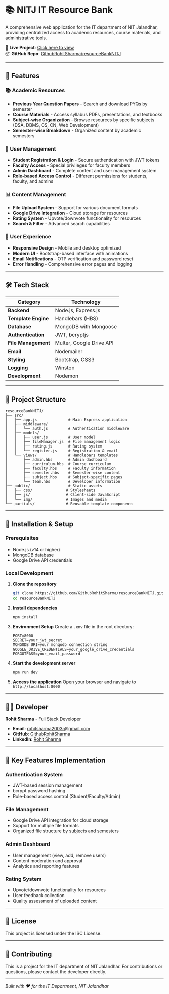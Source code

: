 # 📚 NITJ IT Resource Bank

A comprehensive web application for the IT department of NIT Jalandhar, providing centralized access to academic resources, course materials, and administrative tools.

🔗 **Live Project**: [Click here to view](https://resourcebanknitj.onrender.com/)  
📦 **GitHub Repo**: [GithubRohitSharma/resourceBankNITJ](https://github.com/GithubRohitSharma/resourceBankNITJ)

---

## 🚀 Features

### 📚 Academic Resources
- **Previous Year Question Papers** - Search and download PYQs by semester
- **Course Materials** - Access syllabus PDFs, presentations, and textbooks
- **Subject-wise Organization** - Browse resources by specific subjects (DSA, DBMS, OS, CN, Web Development)
- **Semester-wise Breakdown** - Organized content by academic semesters

### 👥 User Management
- **Student Registration & Login** - Secure authentication with JWT tokens
- **Faculty Access** - Special privileges for faculty members
- **Admin Dashboard** - Complete content and user management system
- **Role-based Access Control** - Different permissions for students, faculty, and admins

### 📊 Content Management
- **File Upload System** - Support for various document formats
- **Google Drive Integration** - Cloud storage for resources
- **Rating System** - Upvote/downvote functionality for resources
- **Search & Filter** - Advanced search capabilities

### 🎨 User Experience
- **Responsive Design** - Mobile and desktop optimized
- **Modern UI** - Bootstrap-based interface with animations
- **Email Notifications** - OTP verification and password reset
- **Error Handling** - Comprehensive error pages and logging

---

## 🛠️ Tech Stack

| Category | Technology |
|----------|------------|
| **Backend** | Node.js, Express.js |
| **Template Engine** | Handlebars (HBS) |
| **Database** | MongoDB with Mongoose |
| **Authentication** | JWT, bcryptjs |
| **File Management** | Multer, Google Drive API |
| **Email** | Nodemailer |
| **Styling** | Bootstrap, CSS3 |
| **Logging** | Winston |
| **Development** | Nodemon |

---

## 📁 Project Structure

```
resourceBankNITJ/
├── src/
│   ├── app.js              # Main Express application
│   ├── middleware/
│   │   └── auth.js         # Authentication middleware
│   ├── models/
│   │   ├── user.js         # User model
│   │   ├── fileManager.js  # File management logic
│   │   ├── rating.js       # Rating system
│   │   └── register.js     # Registration & email
│   └── views/              # Handlebars templates
│       ├── admin.hbs       # Admin dashboard
│       ├── curriculum.hbs  # Course curriculum
│       ├── faculty.hbs     # Faculty information
│       ├── semester.hbs    # Semester-wise content
│       ├── subject.hbs     # Subject-specific pages
│       └── team.hbs        # Developer information
├── public/                 # Static assets
│   ├── css/               # Stylesheets
│   ├── js/                # Client-side JavaScript
│   └── img/               # Images and media
└── partials/              # Reusable template components
```

---

## 🚀 Installation & Setup

### Prerequisites
- Node.js (v14 or higher)
- MongoDB database
- Google Drive API credentials

### Local Development

1. **Clone the repository**
   ```bash
   git clone https://github.com/GithubRohitSharma/resourceBankNITJ.git
   cd resourceBankNITJ
   ```

2. **Install dependencies**
   ```bash
   npm install
   ```

3. **Environment Setup**
   Create a `.env` file in the root directory:
   ```env
   PORT=8000
   SECRET=your_jwt_secret
   MONGODB_URI=your_mongodb_connection_string
   GOOGLE_DRIVE_CREDENTIALS=your_google_drive_credentials
   FORGOTPASS=your_email_password
   ```

4. **Start the development server**
   ```bash
   npm run dev
   ```

5. **Access the application**
   Open your browser and navigate to `http://localhost:8000`

---

## 👨‍💻 Developer

**Rohit Sharma** - Full Stack Developer
- **Email**: rohitsharma2003r@gmail.com
- **GitHub**: [GithubRohitSharma](https://github.com/GithubRohitSharma)
- **LinkedIn**: [Rohit Sharma](https://www.linkedin.com/in/rohit-sharma-1ba50a24b/)

---

## 🔧 Key Features Implementation

### Authentication System
- JWT-based session management
- bcrypt password hashing
- Role-based access control (Student/Faculty/Admin)

### File Management
- Google Drive API integration for cloud storage
- Support for multiple file formats
- Organized file structure by subjects and semesters

### Admin Dashboard
- User management (view, add, remove users)
- Content moderation and approval
- Analytics and reporting features

### Rating System
- Upvote/downvote functionality for resources
- User feedback collection
- Quality assessment of uploaded content

---

## 📝 License

This project is licensed under the ISC License.

---

## 🤝 Contributing

This is a project for the IT department of NIT Jalandhar. For contributions or questions, please contact the developer directly.

---

*Built with ❤️ for the IT Department, NIT Jalandhar* 
